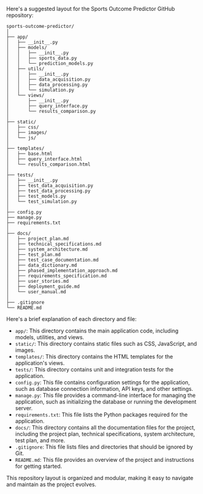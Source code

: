 Here's a suggested layout for the Sports Outcome Predictor GitHub repository:

```
sports-outcome-predictor/
│
├── app/
│   ├── __init__.py
│   ├── models/
│   │   ├── __init__.py
│   │   ├── sports_data.py
│   │   └── prediction_models.py
│   ├── utils/
│   │   ├── __init__.py
│   │   ├── data_acquisition.py
│   │   ├── data_processing.py
│   │   └── simulation.py
│   └── views/
│       ├── __init__.py
│       ├── query_interface.py
│       └── results_comparison.py
│
├── static/
│   ├── css/
│   ├── images/
│   └── js/
│
├── templates/
│   ├── base.html
│   ├── query_interface.html
│   └── results_comparison.html
│
├── tests/
│   ├── __init__.py
│   ├── test_data_acquisition.py
│   ├── test_data_processing.py
│   ├── test_models.py
│   └── test_simulation.py
│
├── config.py
├── manage.py
├── requirements.txt
│
├── docs/
│   ├── project_plan.md
│   ├── technical_specifications.md
│   ├── system_architecture.md
│   ├── test_plan.md
│   ├── test_case_documentation.md
│   ├── data_dictionary.md
│   ├── phased_implementation_approach.md
│   ├── requirements_specification.md
│   ├── user_stories.md
│   ├── deployment_guide.md
│   └── user_manual.md
│
├── .gitignore
└── README.md
```

Here's a brief explanation of each directory and file:

- `app/`: This directory contains the main application code, including models, utilities, and views.
- `static/`: This directory contains static files such as CSS, JavaScript, and images.
- `templates/`: This directory contains the HTML templates for the application's views.
- `tests/`: This directory contains unit and integration tests for the application.
- `config.py`: This file contains configuration settings for the application, such as database connection information, API keys, and other settings.
- `manage.py`: This file provides a command-line interface for managing the application, such as initializing the database or running the development server.
- `requirements.txt`: This file lists the Python packages required for the application.
- `docs/`: This directory contains all the documentation files for the project, including the project plan, technical specifications, system architecture, test plan, and more.
- `.gitignore`: This file lists files and directories that should be ignored by Git.
- `README.md`: This file provides an overview of the project and instructions for getting started.

This repository layout is organized and modular, making it easy to navigate and maintain as the project evolves.
